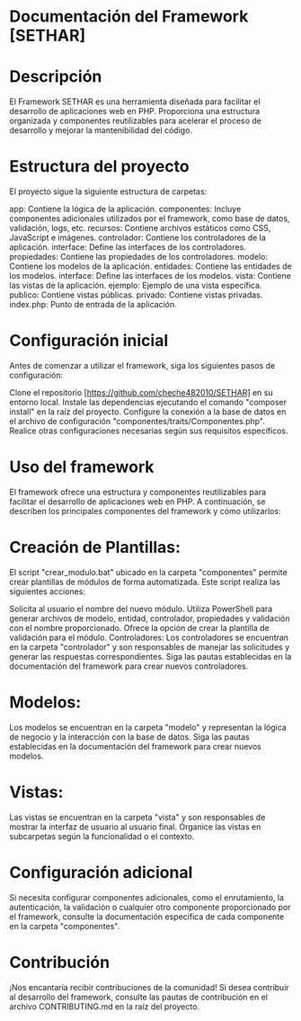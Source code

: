 # Documentación del Framework [SETHAR]

# Descripción
El Framework SETHAR es una herramienta diseñada para facilitar el desarrollo de aplicaciones web en PHP. Proporciona una estructura organizada y componentes reutilizables para acelerar el proceso de desarrollo y mejorar la mantenibilidad del código.

# Estructura del proyecto
El proyecto sigue la siguiente estructura de carpetas:

app: Contiene la lógica de la aplicación.
componentes: Incluye componentes adicionales utilizados por el framework, como base de datos, validación, logs, etc.
recursos: Contiene archivos estáticos como CSS, JavaScript e imágenes.
controlador: Contiene los controladores de la aplicación.
interface: Define las interfaces de los controladores.
propiedades: Contiene las propiedades de los controladores.
modelo: Contiene los modelos de la aplicación.
entidades: Contiene las entidades de los modelos.
interface: Define las interfaces de los modelos.
vista: Contiene las vistas de la aplicación.
ejemplo: Ejemplo de una vista específica.
publico: Contiene vistas públicas.
privado: Contiene vistas privadas.
index.php: Punto de entrada de la aplicación.

# Configuración inicial
Antes de comenzar a utilizar el framework, siga los siguientes pasos de configuración:

Clone el repositorio [https://github.com/cheche482010/SETHAR] en su entorno local.
Instale las dependencias ejecutando el comando "composer install" en la raíz del proyecto.
Configure la conexión a la base de datos en el archivo de configuración "componentes/traits/Componentes.php".
Realice otras configuraciones necesarias según sus requisitos específicos.

# Uso del framework
El framework ofrece una estructura y componentes reutilizables para facilitar el desarrollo de aplicaciones web en PHP. A continuación, se describen los principales componentes del framework y cómo utilizarlos:

# Creación de Plantillas:
El script "crear_modulo.bat" ubicado en la carpeta "componentes" permite crear plantillas de módulos de forma automatizada. Este script realiza las siguientes acciones:

Solicita al usuario el nombre del nuevo módulo.
Utiliza PowerShell para generar archivos de modelo, entidad, controlador, propiedades y validación con el nombre proporcionado.
Ofrece la opción de crear la plantilla de validación para el módulo.
Controladores:
Los controladores se encuentran en la carpeta "controlador" y son responsables de manejar las solicitudes y generar las respuestas correspondientes. Siga las pautas establecidas en la documentación del framework para crear nuevos controladores.

# Modelos:
Los modelos se encuentran en la carpeta "modelo" y representan la lógica de negocio y la interacción con la base de datos. Siga las pautas establecidas en la documentación del framework para crear nuevos modelos.

# Vistas:
Las vistas se encuentran en la carpeta "vista" y son responsables de mostrar la interfaz de usuario al usuario final. Organice las vistas en subcarpetas según la funcionalidad o el contexto.

# Configuración adicional
Si necesita configurar componentes adicionales, como el enrutamiento, la autenticación, la validación o cualquier otro componente proporcionado por el framework, consulte la documentación específica de cada componente en la carpeta "componentes".

# Contribución
¡Nos encantaría recibir contribuciones de la comunidad! Si desea contribuir al desarrollo del framework, consulte las pautas de contribución en el archivo CONTRIBUTING.md en la raíz del proyecto.
